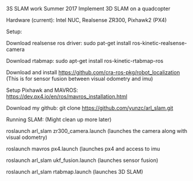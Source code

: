 
3S SLAM work Summer 2017
Implement 3D SLAM on a quadcopter

Hardware (current): Intel NUC, Realsense ZR300, Pixhawk2 (PX4)

Setup:

Download realsense ros driver: sudo pat-get install ros-kinetic-realsense-camera 

Download rtabmap: sudo apt-get install ros-kinetic-rtabmap-ros

Download and install https://github.com/cra-ros-pkg/robot_localization (This is for sensor fusion between visual odometry and imu)

Setup Pixhawk and MAVROS: https://dev.px4.io/en/ros/mavros_installation.html 

Download my github: git clone https://github.com/yunzc/arl_slam.git 


Running SLAM: (Might clean up more later) 

roslaunch arl_slam zr300_camera.launch (launches the camera along with visual odometry) 

roslaunch mavros px4.launch (launches px4 and access to imu 

roslaunch arl_slam ukf_fusion.launch (launches sensor fusion) 

roslaunch arl_slam rtabmap.launch (launches 3D SLAM) 



